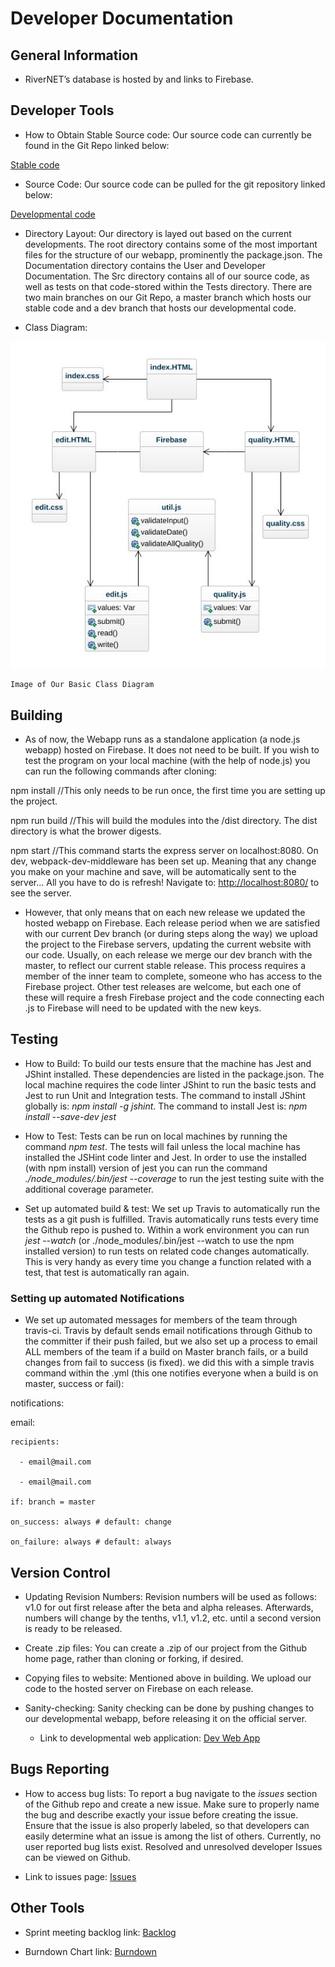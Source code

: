 Developer Documentation
=======================

General Information
-------------------

-   RiverNET’s database is hosted by and links to Firebase.

Developer Tools
---------------

-   How to Obtain Stable Source code: Our source code can currently be found in
    the Git Repo linked below:

[Stable code](https://github.com/MichaelJHla/Rivernet)

-   Source Code: Our source code can be pulled for the git repository linked
    below:

[Developmental code](https://github.com/MichaelJHla/Rivernet/tree/dev)

-   Directory Layout: Our directory is layed out based on the current
    developments. The root directory contains some of the most important files
    for the structure of our webapp, prominently the package.json. The
    Documentation directory contains the User and Developer Documentation. The
    Src directory contains all of our source code, as well as tests on that
    code-stored within the Tests directory. There are two main branches on our
    Git Repo, a master branch which hosts our stable code and a dev branch that
    hosts our developmental code.

-   Class Diagram:

![Image of Our Basic Class Diagram](media/14df0b0b5ee0721282828badaf8f2cb5.jpg)

    Image of Our Basic Class Diagram

Building
--------

-   As of now, the Webapp runs as a standalone application (a node.js webapp)
    hosted on Firebase. It does not need to be built. If you wish to test the
    program on your local machine (with the help of node.js) you can run the
    following commands after cloning:

npm install //This only needs to be run once, the first time you are setting up
the project.

npm run build //This will build the modules into the /dist directory. The dist
directory is what the brower digests.

npm start //This command starts the express server on localhost:8080. On dev,
webpack-dev-middleware has been set up. Meaning that any change you make on your
machine and save, will be automatically sent to the server... All you have to do
is refresh! Navigate to: <http://localhost:8080/> to see the server.

-   However, that only means that on each new release we updated the hosted
    webapp on Firebase. Each release period when we are satisfied with our
    current Dev branch (or during steps along the way) we upload the project to
    the Firebase servers, updating the current website with our code. Usually,
    on each release we merge our dev branch with the master, to reflect our
    current stable release. This process requires a member of the inner team to
    complete, someone who has access to the Firebase project. Other test
    releases are welcome, but each one of these will require a fresh Firebase
    project and the code connecting each .js to Firebase will need to be updated
    with the new keys.

Testing
-------

-   How to Build: To build our tests ensure that the machine has Jest and JShint
    installed. These dependencies are listed in the package.json. The local
    machine requires the code linter JShint to run the basic tests and Jest to
    run Unit and Integration tests. The command to install JShint globally is:
    *npm install -g jshint*. The command to install Jest is: *npm install
    --save-dev jest*

-   How to Test: Tests can be run on local machines by running the command *npm
    test*. The tests will fail unless the local machine has installed the JSHint
    code linter and Jest. In order to use the installed (with npm install)
    version of jest you can run the command *./node_modules/.bin/jest
    --coverage* to run the jest testing suite with the additional coverage
    parameter.

-   Set up automated build & test: We set up Travis to automatically run the
    tests as a git push is fulfilled. Travis automatically runs tests every time
    the Github repo is pushed to. Within a work environment you can run *jest
    --watch* (or ./node_modules/.bin/jest --watch to use the npm installed
    version) to run tests on related code changes automatically. This is very
    handy as every time you change a function related with a test, that test is
    automatically ran again.

### Setting up automated Notifications

-   We set up automated messages for members of the team through travis-ci.
    Travis by default sends email notifications through Github to the committer
    if their push failed, but we also set up a process to email ALL members of
    the team if a build on Master branch fails, or a build changes from fail to
    success (is fixed). we did this with a simple travis command within the .yml
    (this one notifies everyone when a build is on master, success or fail):

notifications:

email:

~~~~~~~~~~~~~~~~~~~~~~~~~~~~~~~~~~~~~~~~~~~~~~~~~~~~~~~~~~~~~~~~~~~~~~~~~~~~~~~~
recipients:

  - email@mail.com

  - email@mail.com

if: branch = master

on_success: always # default: change

on_failure: always # default: always
~~~~~~~~~~~~~~~~~~~~~~~~~~~~~~~~~~~~~~~~~~~~~~~~~~~~~~~~~~~~~~~~~~~~~~~~~~~~~~~~

Version Control
---------------

-   Updating Revision Numbers: Revision numbers will be used as follows: v1.0
    for out first release after the beta and alpha releases. Afterwards, numbers
    will change by the tenths, v1.1, v1.2, etc. until a second version is ready
    to be released.

-   Create .zip files: You can create a .zip of our project from the Github home
    page, rather than cloning or forking, if desired.

-   Copying files to website: Mentioned above in building. We upload our code to
    the hosted server on Firebase on each release.

-   Sanity-checking: Sanity checking can be done by pushing changes to our
    developmental webapp, before releasing it on the official server.

    -   Link to developmental web application: [Dev Web
        App](https://dev-yerc-rivernet.firebaseapp.com/)

Bugs Reporting
--------------

-   How to access bug lists: To report a bug navigate to the *issues* section of
    the Github repo and create a new issue. Make sure to properly name the bug
    and describe exactly your issue before creating the issue. Ensure that the
    issue is also properly labeled, so that developers can easily determine what
    an issue is among the list of others. Currently, no user reported bug lists
    exist. Resolved and unresolved developer Issues can be viewed on Github.

-   Link to issues page:
    [Issues](https://github.com/MichaelJHla/Rivernet/issues)

Other Tools
-----------

-   Sprint meeting backlog link:
    [Backlog](https://docs.google.com/spreadsheets/d/1EpcOvnVprBMu9Vie981mnrZOXduwXx0HEIYXjy1ATHs/edit?usp=sharing)

-   Burndown Chart link:
    [Burndown](https://docs.google.com/spreadsheets/d/1lcPlu2pV-r7wStT2HD_ybs4AN_NLpjhi__2BIypfzw8/edit?usp=sharing)
